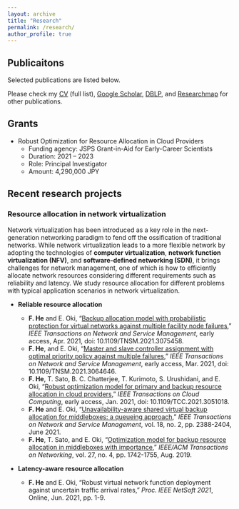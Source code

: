 ```yaml
---
layout: archive
title: "Research"
permalink: /research/
author_profile: true
---
```

## Publicaitons
Selected publications are listed below.

Please check my [CV](http://fujunhe.github.io/files/Curriculum_Vitae.pdf) (full list), [Google Scholar](https://scholar.google.co.jp/citations?user=1x7F0AMAAAAJ&hl=en), [DBLP](https://dblp.org/pid/34/7779.html), and [Researchmap](https://researchmap.jp/fujunhe) for other publications.

## Grants
* Robust Optimization for Resource Allocation in Cloud Providers
  * Funding agency: JSPS Grant-in-Aid for Early-Career Scientists
  * Duration: 2021 – 2023
  * Role: Principal Investigator
  * Amount: 4,290,000 JPY

## Recent research projects

### Resource allocation in network virtualization
Network virtualization has been introduced as a key role in the next-generation networking paradigm to fend off the ossification of traditional networks. While network virtualization leads to a more flexible network by adopting the technologies of **computer virtualization**, **network function virtualization (NFV)**, and **software-defined networking (SDN)**, it brings challenges for network management, one of which is how to efficiently allocate network resources considering different requirements such as reliability and latency. We study resource allocation for different problems with typical application scenarios in network virtualization.

* **Reliable resource allocation**
  *  **F. He** and E. Oki, “[Backup allocation model with probabilistic protection for virtual networks against multiple facility node failures](https://ieeexplore.ieee.org/document/9415681),” *IEEE Transactions on Network and Service Management*, early access, Apr. 2021, doi: 10.1109/TNSM.2021.3075458.
  * **F. He**, and E. Oki, “[Master and slave controller assignment with optimal priority policy against multiple failures](https://ieeexplore.ieee.org/document/9372933),” *IEEE Transactions on Network and Service Management*, early access, Mar. 2021, doi: 10.1109/TNSM.2021.3064646. 
  * **F. He**, T. Sato, B. C. Chatterjee, T. Kurimoto, S. Urushidani, and E. Oki, “[Robust optimization model for primary and backup resource allocation in cloud providers](https://ieeexplore.ieee.org/document/9320544),” *IEEE Transactions on Cloud Computing*, early access, Jan. 2021, doi: 10.1109/TCC.2021.3051018.
  * **F. He** and E. Oki, “[Unavailability-aware shared virtual backup allocation for middleboxes: a queueing approach](https://ieeexplore.ieee.org/document/9204642),” *IEEE Transactions on Network and Service Management*, vol. 18, no. 2, pp. 2388-2404, June 2021.
  * **F. He**, T. Sato, and E. Oki, “[Optimization model for backup resource allocation in middleboxes with importance](https://ieeexplore.ieee.org/document/8786912),” *IEEE/ACM Transactions on Networking*, vol. 27, no. 4, pp. 1742-1755, Aug. 2019.

* **Latency-aware resource allocation**
  * **F. He** and E. Oki, “Robust virtual network function deployment against uncertain traffic arrival rates,” *Proc. IEEE NetSoft 2021*, Online, Jun. 2021, pp. 1-9.

<!--- 
### Reliable resource allocation in network virtualization
Network virtualization has been introduced as a key role in the next-generation networking paradigm to fend off the ossification of traditional networks. While network virtualization leads to a more flexible network by adopting the technologies of **computer virtualization**, **network function virtualization (NFV)**, and **software-defined networking (SDN)**, it brings challenges for network management, one of which is how to efficiently allocate resources with concerning the reliability issue. Resource allocation with **protection** strategies is an essential requirement for network virtualization. We study reliable resource allocation for different problems with typical application scenarios in network virtualization.
* **F. He** and E. Oki, “[Backup allocation model with probabilistic protection for virtual networks against multiple facility node failures](https://ieeexplore.ieee.org/document/9415681),” *IEEE Transactions on Network and Service Management*, early access, Apr. 2021, doi: 10.1109/TNSM.2021.3075458.
* **F. He**, and E. Oki, “[Master and slave controller assignment with optimal priority policy against multiple failures](https://ieeexplore.ieee.org/document/9372933),” *IEEE Transactions on Network and Service Management*, early access, Mar. 2021, doi: 10.1109/TNSM.2021.3064646. 
* **F. He**, T. Sato, B. C. Chatterjee, T. Kurimoto, S. Urushidani, and E. Oki, “[Robust optimization model for primary and backup resource allocation in cloud providers](https://ieeexplore.ieee.org/document/9320544),” *IEEE Transactions on Cloud Computing*, early access, Jan. 2021, doi: 10.1109/TCC.2021.3051018.
* **F. He** and E. Oki, “[Unavailability-aware shared virtual backup allocation for middleboxes: a queueing approach](https://ieeexplore.ieee.org/document/9204642),” *IEEE Transactions on Network and Service Management*, early access, Sept. 2020, doi: 10.1109/TNSM.2020.3026218.
* **F. He**, T. Sato, and E. Oki, “[Optimization model for backup resource allocation in middleboxes with importance](https://ieeexplore.ieee.org/document/8786912),” *IEEE/ACM Transactions on Networking*, vol. 27, no. 4, pp. 1742-1755, Aug. 2019.

### Latency-aware service deployment
NFV provides a flexible and efficient way to implement network functions traditionally deployed on dedicated devices as virtual network functions (VNFs) running on commodity servers. Network resources with NFV can be provisioned elastically to support heterogeneous services, each of which is represented by a forwarding graph constructed by a set of VNFs. A critical problem for service providers is hwo to deploy the requested services, including **placing VNFs**, **allocating resources**, and **scheduling traffic**.
* **F. He** and E. Oki, “Robust virtual network function deployment against uncertain traffic arrival rates,” *Proc. IEEE NetSoft 2021*, Online, Jun. 2021, pp. 1-9.
--->

